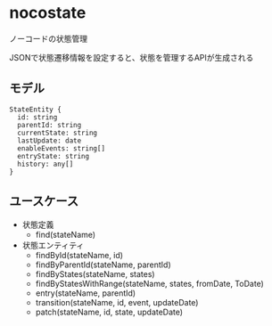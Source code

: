 # nocostate
ノーコードの状態管理

JSONで状態遷移情報を設定すると、状態を管理するAPIが生成される

## モデル
```
StateEntity {
  id: string
  parentId: string
  currentState: string
  lastUpdate: date
  enableEvents: string[]
  entryState: string
  history: any[]
}
```

## ユースケース
- 状態定義
  - find(stateName)
- 状態エンティティ
  - findById(stateName, id)
  - findByParentId(stateName, parentId)
  - findByStates(stateName, states)
  - findByStatesWithRange(stateName, states, fromDate, ToDate)
  - entry(stateName, parentId)
  - transition(stateName, id, event, updateDate)
  - patch(stateName, id, state, updateDate)
